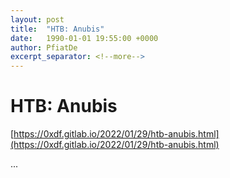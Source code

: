 ```yaml
---
layout: post
title:  "HTB: Anubis"
date:   1990-01-01 19:55:00 +0000
author: PfiatDe
excerpt_separator: <!--more-->
---
```


# HTB: Anubis
[https://0xdf.gitlab.io/2022/01/29/htb-anubis.html](https://0xdf.gitlab.io/2022/01/29/htb-anubis.html)

...
<!--more-->
